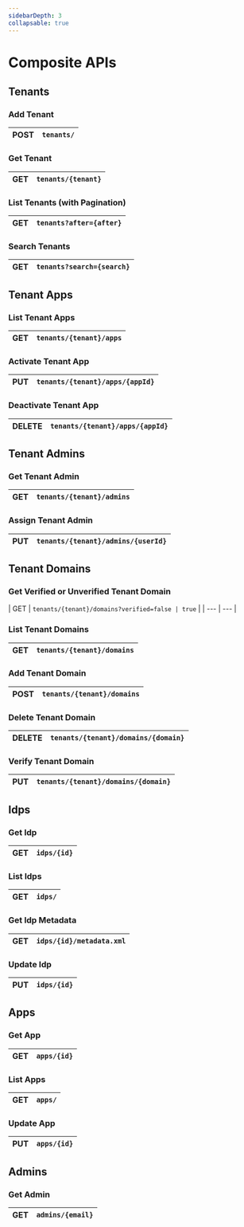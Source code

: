 ```yaml
---
sidebarDepth: 3
collapsable: true
---
```

# Composite APIs

## Tenants

### Add Tenant
| POST | `tenants/` |
| ---- | --- |

### Get Tenant
| GET | `tenants/{tenant}` |
| --- | --- |

### List Tenants (with Pagination)
| GET | `tenants?after={after}`|
| --- | --- |

### Search Tenants
| GET | `tenants?search={search}` |
| --- | --- |

## Tenant Apps
### List Tenant Apps
| GET | `tenants/{tenant}/apps` |
| --- | --- |

### Activate Tenant App
| PUT | `tenants/{tenant}/apps/{appId}` |
| --- | --- |

### Deactivate Tenant App
| DELETE | `tenants/{tenant}/apps/{appId}` |
| ------ | --- |

## Tenant Admins
### Get Tenant Admin
| GET | `tenants/{tenant}/admins` |
| --- | --- |

### Assign Tenant Admin
| PUT | `tenants/{tenant}/admins/{userId}` |
| --- | --- |

## Tenant Domains
### Get Verified or Unverified Tenant Domain
| GET | `tenants/{tenant}/domains?verified=false | true` |
| --- | --- |

### List Tenant Domains
| GET | `tenants/{tenant}/domains` |
| --- | --- |

### Add Tenant Domain
| POST | `tenants/{tenant}/domains` |
| ---- | --- |

### Delete Tenant Domain
| DELETE | `tenants/{tenant}/domains/{domain}` |
| ------ | --- |

### Verify Tenant Domain
| PUT |`tenants/{tenant}/domains/{domain}` |
| --- | --- |

## Idps
### Get Idp
| GET | `idps/{id}` |
| --- | --- |

### List Idps
| GET | `idps/` |
| --- | --- |

### Get Idp Metadata
| GET | `idps/{id}/metadata.xml` |
| --- | --- |

### Update Idp
| PUT | `idps/{id}` |
| --- | --- |

## Apps
### Get App
| GET | `apps/{id}` |
| --- | --- |

### List Apps
| GET | `apps/` |
| --- | --- |

### Update App
| PUT | `apps/{id}` |
| --- | --- |

## Admins
### Get Admin
| GET | `admins/{email}` |
| --- | --- |
